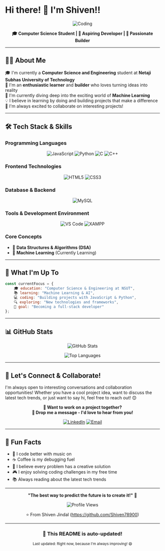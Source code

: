 # Hi there! 👋 I'm Shiven!!

<div align="center">
  
  ![Coding](https://media.giphy.com/media/qgQUggAC3Pfv687qPC/giphy.gif)
  
  **🎓 Computer Science Student | 🚀 Aspiring Developer | 🌟 Passionate Builder**
  
</div>

---

## 🙋‍♂️ About Me

🎓 I'm currently a **Computer Science and Engineering** student at **Netaji Subhas University of Technology**  
🌱 I'm an **enthusiastic learner** and **builder** who loves turning ideas into reality  
🧠 I'm currently diving deep into the exciting world of **Machine Learning**  
💡 I believe in learning by doing and building projects that make a difference  
🤝 I'm always excited to collaborate on interesting projects!

---

## 🛠️ Tech Stack & Skills

### Programming Languages
<div align="center">
  
  ![JavaScript](https://img.shields.io/badge/-JavaScript-F7DF1E?style=for-the-badge&logo=javascript&logoColor=black)
  ![Python](https://img.shields.io/badge/-Python-3776AB?style=for-the-badge&logo=python&logoColor=white)
  ![C](https://img.shields.io/badge/-C-A8B9CC?style=for-the-badge&logo=c&logoColor=black)
  ![C++](https://img.shields.io/badge/-C++-00599C?style=for-the-badge&logo=cplusplus&logoColor=white)
  
</div>

### Frontend Technologies
<div align="center">
  
  ![HTML5](https://img.shields.io/badge/-HTML5-E34F26?style=for-the-badge&logo=html5&logoColor=white)
  ![CSS3](https://img.shields.io/badge/-CSS3-1572B6?style=for-the-badge&logo=css3&logoColor=white)
  
</div>

### Database & Backend
<div align="center">
  
  ![MySQL](https://img.shields.io/badge/-MySQL-4479A1?style=for-the-badge&logo=mysql&logoColor=white)
  
</div>

### Tools & Development Environment
<div align="center">
  
  ![VS Code](https://img.shields.io/badge/-VS%20Code-007ACC?style=for-the-badge&logo=visualstudiocode&logoColor=white)
  ![XAMPP](https://img.shields.io/badge/-XAMPP-FB7A24?style=for-the-badge&logo=xampp&logoColor=white)
  
</div>

### Core Concepts
- 🧮 **Data Structures & Algorithms (DSA)**
- 🤖 **Machine Learning** (Currently Learning)

---

## 🎯 What I'm Up To

```javascript
const currentFocus = {
    🎓 education: "Computer Science & Engineering at NSUT",
    📚 learning: "Machine Learning & AI",
    💻 coding: "Building projects with JavaScript & Python",
    🔍 exploring: "New technologies and frameworks",
    🌟 goal: "Becoming a full-stack developer"
};
```

---

## 📊 GitHub Stats

<div align="center">
  
  ![GitHub Stats](https://github-readme-stats.vercel.app/api?username=Shiven78900&show_icons=true&theme=radical)
  
  ![Top Languages](https://github-readme-stats.vercel.app/api/top-langs/?username=Shiven78900&layout=compact&theme=radical)
  
</div>

---

## 🤝 Let's Connect & Collaborate!

I'm always open to interesting conversations and collaboration opportunities! Whether you have a cool project idea, want to discuss the latest tech trends, or just want to say hi, feel free to reach out! 😊

<div align="center">
  
  **💬 Want to work on a project together?**  
  **📧 Drop me a message - I'd love to hear from you!**
  
  [![LinkedIn](https://img.shields.io/badge/-LinkedIn-0077B5?style=for-the-badge&logo=linkedin&logoColor=white)]([https://www.linkedin.com/in/shiven-jindal-5403602b4/])
  [![Email](https://img.shields.io/badge/-Email-D14836?style=for-the-badge&logo=gmail&logoColor=white)](mailto:shivenjindal@gmail.com)
  
</div>

---

## 🎉 Fun Facts

- 🎵 I code better with music on
- ☕ Coffee is my debugging fuel
- 🌟 I believe every problem has a creative solution
- 🎮 I enjoy solving coding challenges in my free time
- 📚 Always reading about the latest tech trends

---

<div align="center">
  
  **"The best way to predict the future is to create it!"** 🚀  
  
  ![Profile Views](https://komarev.com/ghpvc/?username=Shiven78900&color=blueviolet)
  
  ⭐️ From Shiven Jindal (https://github.com/Shiven78900)
  
</div>

---

<div align="center">
  
  ### 🔄 This README is auto-updated!
  
  <sub>Last updated: Right now, because I'm always improving! 😄</sub>
  
</div>
